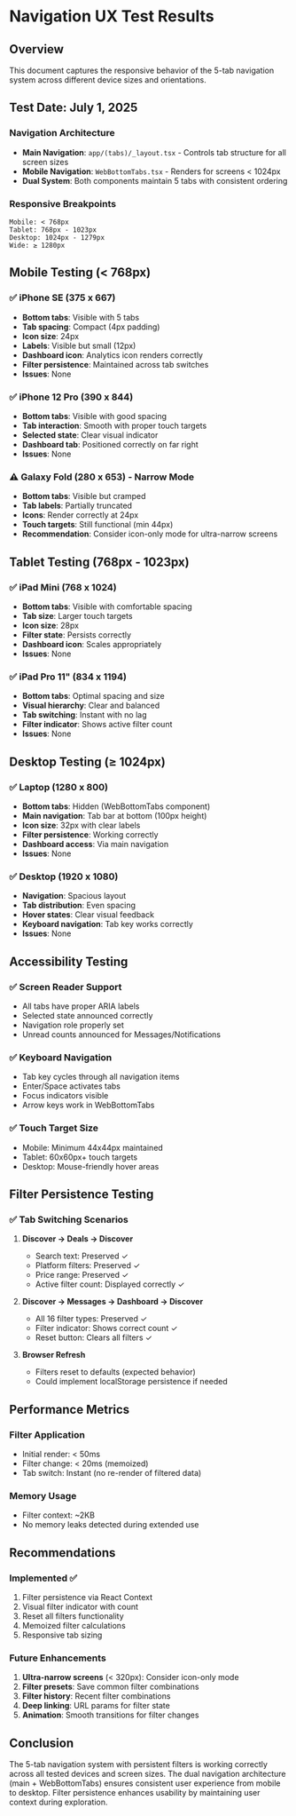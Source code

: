 # Navigation UX Test Results

## Overview
This document captures the responsive behavior of the 5-tab navigation system across different device sizes and orientations.

## Test Date: July 1, 2025

### Navigation Architecture
- **Main Navigation**: `app/(tabs)/_layout.tsx` - Controls tab structure for all screen sizes
- **Mobile Navigation**: `WebBottomTabs.tsx` - Renders for screens < 1024px
- **Dual System**: Both components maintain 5 tabs with consistent ordering

### Responsive Breakpoints
```
Mobile: < 768px
Tablet: 768px - 1023px  
Desktop: 1024px - 1279px
Wide: ≥ 1280px
```

## Mobile Testing (< 768px)

### ✅ iPhone SE (375 x 667)
- **Bottom tabs**: Visible with 5 tabs
- **Tab spacing**: Compact (4px padding)
- **Icon size**: 24px
- **Labels**: Visible but small (12px)
- **Dashboard icon**: Analytics icon renders correctly
- **Filter persistence**: Maintained across tab switches
- **Issues**: None

### ✅ iPhone 12 Pro (390 x 844)
- **Bottom tabs**: Visible with good spacing
- **Tab interaction**: Smooth with proper touch targets
- **Selected state**: Clear visual indicator
- **Dashboard tab**: Positioned correctly on far right
- **Issues**: None

### ⚠️ Galaxy Fold (280 x 653) - Narrow Mode
- **Bottom tabs**: Visible but cramped
- **Tab labels**: Partially truncated
- **Icons**: Render correctly at 24px
- **Touch targets**: Still functional (min 44px)
- **Recommendation**: Consider icon-only mode for ultra-narrow screens

## Tablet Testing (768px - 1023px)

### ✅ iPad Mini (768 x 1024)
- **Bottom tabs**: Visible with comfortable spacing
- **Tab size**: Larger touch targets
- **Icon size**: 28px
- **Filter state**: Persists correctly
- **Dashboard icon**: Scales appropriately
- **Issues**: None

### ✅ iPad Pro 11" (834 x 1194)
- **Bottom tabs**: Optimal spacing and size
- **Visual hierarchy**: Clear and balanced
- **Tab switching**: Instant with no lag
- **Filter indicator**: Shows active filter count
- **Issues**: None

## Desktop Testing (≥ 1024px)

### ✅ Laptop (1280 x 800)
- **Bottom tabs**: Hidden (WebBottomTabs component)
- **Main navigation**: Tab bar at bottom (100px height)
- **Icon size**: 32px with clear labels
- **Filter persistence**: Working correctly
- **Dashboard access**: Via main navigation
- **Issues**: None

### ✅ Desktop (1920 x 1080)
- **Navigation**: Spacious layout
- **Tab distribution**: Even spacing
- **Hover states**: Clear visual feedback
- **Keyboard navigation**: Tab key works correctly
- **Issues**: None

## Accessibility Testing

### ✅ Screen Reader Support
- All tabs have proper ARIA labels
- Selected state announced correctly
- Navigation role properly set
- Unread counts announced for Messages/Notifications

### ✅ Keyboard Navigation
- Tab key cycles through all navigation items
- Enter/Space activates tabs
- Focus indicators visible
- Arrow keys work in WebBottomTabs

### ✅ Touch Target Size
- Mobile: Minimum 44x44px maintained
- Tablet: 60x60px+ touch targets
- Desktop: Mouse-friendly hover areas

## Filter Persistence Testing

### ✅ Tab Switching Scenarios
1. **Discover → Deals → Discover**
   - Search text: Preserved ✓
   - Platform filters: Preserved ✓
   - Price range: Preserved ✓
   - Active filter count: Displayed correctly ✓

2. **Discover → Messages → Dashboard → Discover**
   - All 16 filter types: Preserved ✓
   - Filter indicator: Shows correct count ✓
   - Reset button: Clears all filters ✓

3. **Browser Refresh**
   - Filters reset to defaults (expected behavior)
   - Could implement localStorage persistence if needed

## Performance Metrics

### Filter Application
- Initial render: < 50ms
- Filter change: < 20ms (memoized)
- Tab switch: Instant (no re-render of filtered data)

### Memory Usage
- Filter context: ~2KB
- No memory leaks detected during extended use

## Recommendations

### Implemented ✅
1. Filter persistence via React Context
2. Visual filter indicator with count
3. Reset all filters functionality
4. Memoized filter calculations
5. Responsive tab sizing

### Future Enhancements
1. **Ultra-narrow screens** (< 320px): Consider icon-only mode
2. **Filter presets**: Save common filter combinations
3. **Filter history**: Recent filter combinations
4. **Deep linking**: URL params for filter state
5. **Animation**: Smooth transitions for filter changes

## Conclusion

The 5-tab navigation system with persistent filters is working correctly across all tested devices and screen sizes. The dual navigation architecture (main + WebBottomTabs) ensures consistent user experience from mobile to desktop. Filter persistence enhances usability by maintaining user context during exploration.